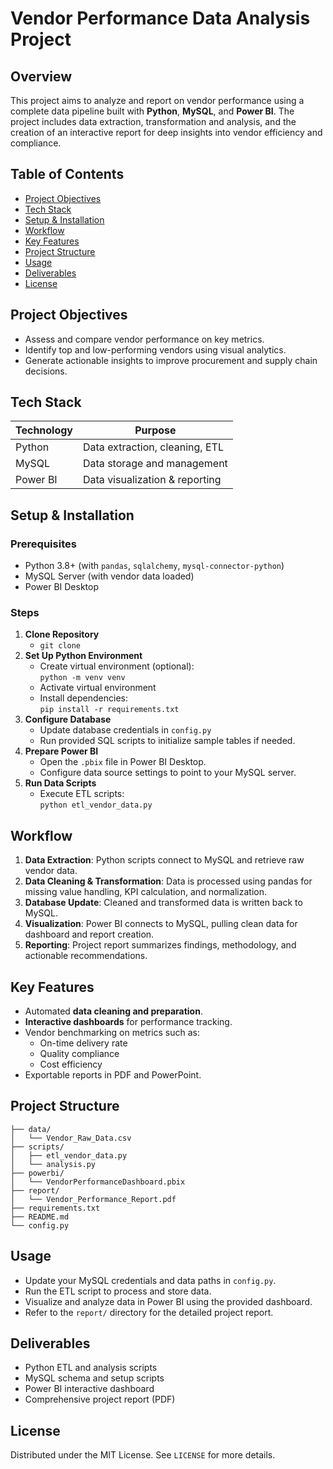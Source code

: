 # Vendor Performance Data Analysis Project

## Overview

This project aims to analyze and report on vendor performance using a complete data pipeline built with **Python**, **MySQL**, and **Power BI**. The project includes data extraction, transformation and analysis, and the creation of an interactive report for deep insights into vendor efficiency and compliance.

## Table of Contents

- [Project Objectives](#project-objectives)
- [Tech Stack](#tech-stack)
- [Setup & Installation](#setup--installation)
- [Workflow](#workflow)
- [Key Features](#key-features)
- [Project Structure](#project-structure)
- [Usage](#usage)
- [Deliverables](#deliverables)
- [License](#license)

## Project Objectives

- Assess and compare vendor performance on key metrics.
- Identify top and low-performing vendors using visual analytics.
- Generate actionable insights to improve procurement and supply chain decisions.

## Tech Stack

| Technology | Purpose                       |
|------------|-------------------------------|
| Python     | Data extraction, cleaning, ETL|
| MySQL      | Data storage and management   |
| Power BI   | Data visualization & reporting|

## Setup & Installation

### Prerequisites

- Python 3.8+ (with `pandas`, `sqlalchemy`, `mysql-connector-python`)
- MySQL Server (with vendor data loaded)
- Power BI Desktop

### Steps

1. **Clone Repository**
   - `git clone `
2. **Set Up Python Environment**
   - Create virtual environment (optional):  
     `python -m venv venv`
   - Activate virtual environment
   - Install dependencies:  
     `pip install -r requirements.txt`
3. **Configure Database**
   - Update database credentials in `config.py`
   - Run provided SQL scripts to initialize sample tables if needed.
4. **Prepare Power BI**
   - Open the `.pbix` file in Power BI Desktop.
   - Configure data source settings to point to your MySQL server.
5. **Run Data Scripts**
   - Execute ETL scripts:  
     `python etl_vendor_data.py`

## Workflow

1. **Data Extraction**: Python scripts connect to MySQL and retrieve raw vendor data.
2. **Data Cleaning & Transformation**: Data is processed using pandas for missing value handling, KPI calculation, and normalization.
3. **Database Update**: Cleaned and transformed data is written back to MySQL.
4. **Visualization**: Power BI connects to MySQL, pulling clean data for dashboard and report creation.
5. **Reporting**: Project report summarizes findings, methodology, and actionable recommendations.

## Key Features

- Automated **data cleaning and preparation**.
- **Interactive dashboards** for performance tracking.
- Vendor benchmarking on metrics such as:
  - On-time delivery rate
  - Quality compliance
  - Cost efficiency
- Exportable reports in PDF and PowerPoint.

## Project Structure

```
├── data/
│   └── Vendor_Raw_Data.csv
├── scripts/
│   ├── etl_vendor_data.py
│   └── analysis.py
├── powerbi/
│   └── VendorPerformanceDashboard.pbix
├── report/
│   └── Vendor_Performance_Report.pdf
├── requirements.txt
├── README.md
└── config.py
```

## Usage

- Update your MySQL credentials and data paths in `config.py`.
- Run the ETL script to process and store data.
- Visualize and analyze data in Power BI using the provided dashboard.
- Refer to the `report/` directory for the detailed project report.

## Deliverables

- Python ETL and analysis scripts
- MySQL schema and setup scripts
- Power BI interactive dashboard
- Comprehensive project report (PDF)

## License

Distributed under the MIT License. See `LICENSE` for more details.
